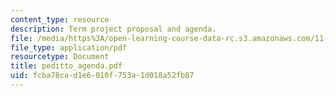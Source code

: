 ```yaml
---
content_type: resource
description: Term project proposal and agenda.
file: /media/https%3A/open-learning-course-data-rc.s3.amazonaws.com/11-947-new-century-cities-real-estate-digital-technology-and-design-fall-2004/fcba78cad1e6010f753a1d018a52fb87_peditto_agenda.pdf
file_type: application/pdf
resourcetype: Document
title: peditto_agenda.pdf
uid: fcba78ca-d1e6-010f-753a-1d018a52fb87
---
```

